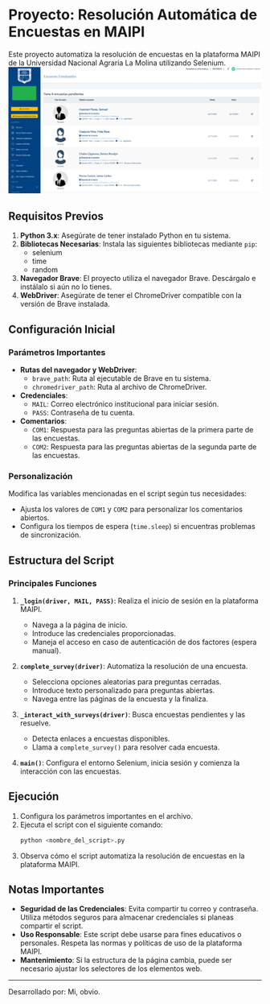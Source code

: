 # Proyecto: Resolución Automática de Encuestas en MAIPI

Este proyecto automatiza la resolución de encuestas en la plataforma MAIPI de la Universidad Nacional Agraria La Molina utilizando Selenium.
![Image](\img\img_1.png)
## Requisitos Previos

1. **Python 3.x**: Asegúrate de tener instalado Python en tu sistema.
2. **Bibliotecas Necesarias**: Instala las siguientes bibliotecas mediante `pip`:
   - selenium
   - time
   - random
3. **Navegador Brave**: El proyecto utiliza el navegador Brave. Descárgalo e instálalo si aún no lo tienes.
4. **WebDriver**: Asegúrate de tener el ChromeDriver compatible con la versión de Brave instalada.

## Configuración Inicial

### Parámetros Importantes
- **Rutas del navegador y WebDriver**:
  - `brave_path`: Ruta al ejecutable de Brave en tu sistema.
  - `chromedriver_path`: Ruta al archivo de ChromeDriver.
- **Credenciales**:
  - `MAIL`: Correo electrónico institucional para iniciar sesión.
  - `PASS`: Contraseña de tu cuenta.
- **Comentarios**:
  - `COM1`: Respuesta para las preguntas abiertas de la primera parte de las encuestas.
  - `COM2`: Respuesta para las preguntas abiertas de la segunda parte de las encuestas.

### Personalización

Modifica las variables mencionadas en el script según tus necesidades:
- Ajusta los valores de `COM1` y `COM2` para personalizar los comentarios abiertos.
- Configura los tiempos de espera (`time.sleep`) si encuentras problemas de sincronización.

## Estructura del Script

### Principales Funciones

1. **`_login(driver, MAIL, PASS)`**: Realiza el inicio de sesión en la plataforma MAIPI.
   - Navega a la página de inicio.
   - Introduce las credenciales proporcionadas.
   - Maneja el acceso en caso de autenticación de dos factores (espera manual).

2. **`complete_survey(driver)`**: Automatiza la resolución de una encuesta.
   - Selecciona opciones aleatorias para preguntas cerradas.
   - Introduce texto personalizado para preguntas abiertas.
   - Navega entre las páginas de la encuesta y la finaliza.

3. **`_interact_with_surveys(driver)`**: Busca encuestas pendientes y las resuelve.
   - Detecta enlaces a encuestas disponibles.
   - Llama a `complete_survey()` para resolver cada encuesta.

4. **`main()`**: Configura el entorno Selenium, inicia sesión y comienza la interacción con las encuestas.

## Ejecución

1. Configura los parámetros importantes en el archivo.
2. Ejecuta el script con el siguiente comando:
   ```bash
   python <nombre_del_script>.py
   ```
3. Observa cómo el script automatiza la resolución de encuestas en la plataforma MAIPI.

## Notas Importantes

- **Seguridad de las Credenciales**: Evita compartir tu correo y contraseña. Utiliza métodos seguros para almacenar credenciales si planeas compartir el script.
- **Uso Responsable**: Este script debe usarse para fines educativos o personales. Respeta las normas y políticas de uso de la plataforma MAIPI.
- **Mantenimiento**: Si la estructura de la página cambia, puede ser necesario ajustar los selectores de los elementos web.

---

Desarrollado por: Mi, obvio.
